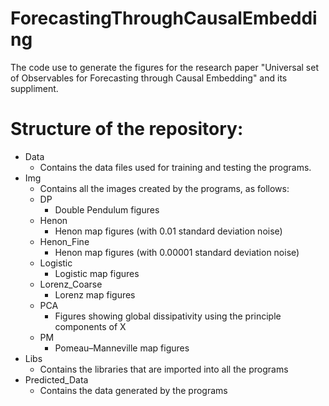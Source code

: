 # ForecastingThroughCausalEmbedding
The code use to generate the figures for the research paper "Universal set of Observables for Forecasting through Causal Embedding" and its suppliment.

# Structure of the repository:
- Data
  + Contains the data files used for training and testing the programs.
- Img 
  + Contains all the images created by the programs, as follows:
  + DP
    - Double Pendulum figures
  + Henon
    - Henon map figures (with 0.01 standard deviation noise)
  + Henon_Fine
    - Henon map figures (with 0.00001 standard deviation noise)
  + Logistic
    - Logistic map figures
  + Lorenz_Coarse
    - Lorenz map figures
  + PCA
    - Figures showing global dissipativity using the principle components of X
  + PM
    - Pomeau–Manneville map figures
- Libs
  + Contains the libraries that are imported into all the programs
- Predicted_Data
  + Contains the data generated by the programs
